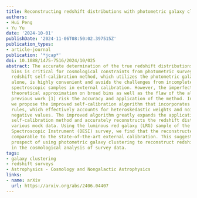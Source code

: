 ```yaml
---
title: Reconstructing redshift distributions with photometric galaxy clustering
authors:
- Hui Peng
- Yu Yu
date: '2024-10-01'
publishDate: '2024-11-06T08:50:02.397515Z'
publication_types:
- article-journal
publication: '*jcap*'
doi: 10.1088/1475-7516/2024/10/025
abstract: The accurate determination of the true redshift distributions in tomographic
  bins is critical for cosmological constraints from photometric surveys. The proposed
  redshift self-calibration method, which utilizes the photometric galaxy clustering
  alone, is highly convenient and avoids the challenges from incomplete or unrepresentative
  spectroscopic samples in external calibration. However, the imperfection of the
  theoretical approximation on broad bins as well as the flaw of the algorithm in
  previous work [1] risk the accuracy and application of the method. In this paper,
  we propose the improved self-calibration algorithm that incorporates novel update
  rules, which effectively accounts for heteroskedastic weights and noisy data with
  negative values. The improved algorithm greatly expands the application range of
  self-calibration method and accurately reconstructs the redshift distributions for
  various mock data. Using the luminous red galaxy (LRG) sample of the Dark Energy
  Spectroscopic Instrument (DESI) survey, we find that the reconstructed results are
  comparable to the state-of-the-art external calibration. This suggests the exciting
  prospect of using photometric galaxy clustering to reconstruct redshift distributions
  in the cosmological analysis of survey data.
tags:
- galaxy clustering
- redshift surveys
- Astrophysics - Cosmology and Nongalactic Astrophysics
links:
- name: arXiv
  url: https://arxiv.org/abs/2406.04407
---
```

